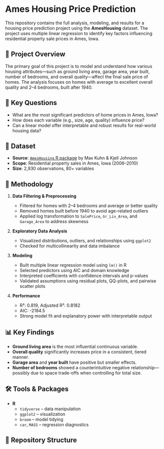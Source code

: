 # Ames Housing Price Prediction

This repository contains the full analysis, modeling, and results for a housing price prediction project using the **AmesHousing** dataset. The project uses multiple linear regression to identify key factors influencing residential property sale prices in Ames, Iowa.

## 📌 Project Overview

The primary goal of this project is to model and understand how various housing attributes—such as ground living area, garage area, year built, number of bedrooms, and overall quality—affect the final sale price of homes. The analysis focuses on homes with average to excellent overall quality and 2–4 bedrooms, built after 1940.

## 🧠 Key Questions

- What are the most significant predictors of home prices in Ames, Iowa?
- How does each variable (e.g., size, age, quality) influence price?
- Can a linear model offer interpretable and robust results for real-world housing data?

## 📂 Dataset

- **Source**: [`AmesHousing` R package](https://cran.r-project.org/web/packages/AmesHousing/AmesHousing.pdf) by Max Kuhn & Kjell Johnson
- **Scope**: Residential property sales in Ames, Iowa (2006–2010)
- **Size**: 2,930 observations, 80+ variables

## 🧪 Methodology

1. **Data Filtering & Preprocessing**
   - Filtered for homes with 2–4 bedrooms and average or better quality
   - Removed homes built before 1940 to avoid age-related outliers
   - Applied log transformation to `SalePrice`, `Gr_Liv_Area`, and `Garage_Area` to address skewness

2. **Exploratory Data Analysis**
   - Visualized distributions, outliers, and relationships using `ggplot2`
   - Checked for multicollinearity and data imbalance

3. **Modeling**
   - Built multiple linear regression model using `lm()` in R
   - Selected predictors using AIC and domain knowledge
   - Interpreted coefficients with confidence intervals and p-values
   - Validated assumptions using residual plots, QQ-plots, and pairwise scatter plots

4. **Performance**
   - R²: 0.819, Adjusted R²: 0.8182
   - AIC: -2184.5
   - Strong model fit and explanatory power with interpretable output

## 📊 Key Findings

- **Ground living area** is the most influential continuous variable.
- **Overall quality** significantly increases price in a consistent, tiered manner.
- **Garage area** and **year built** have positive but smaller effects.
- **Number of bedrooms** showed a counterintuitive negative relationship—possibly due to space trade-offs when controlling for total size.

## 🛠️ Tools & Packages

- **R**
  - `tidyverse` – data manipulation
  - `ggplot2` – visualization
  - `broom` – model tidying
  - `car`, `MASS` – regression diagnostics

## 📁 Repository Structure

